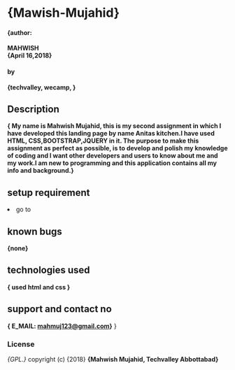 # {Mawish-Mujahid}
#### {author:
**MAHWISH  
  {April 16,2018}**
#### by
**{techvalley,
wecamp,
}**
## Description
**{
  My name is Mahwish Mujahid, this is my second assignment in which I have developed this landing page by name Anitas kitchen.I have used HTML, CSS,BOOTSTRAP,JQUERY in it. The purpose to make this assignment as perfect as possible, is to develop and polish my knowledge of coding and I want other developers and users to know about me and my work.I am new to programming and this application contains all my info and background.}**
  ## setup requirement
<li>go to
 <a href="https://github.com/MAHI-M/2nd-assignment-We-Camp-.git"></a>

 ## known bugs
 **{none}**
 ## technologies used
 **{
   used html and css
 }**
 ## support and contact no
 **{
   E_MAIL: mahmuj123@gmail.com}**
 }
 ### License
 *{GPL.}*
 copyright (c) {2018} **{Mahwish Mujahid, Techvalley Abbottabad}**
